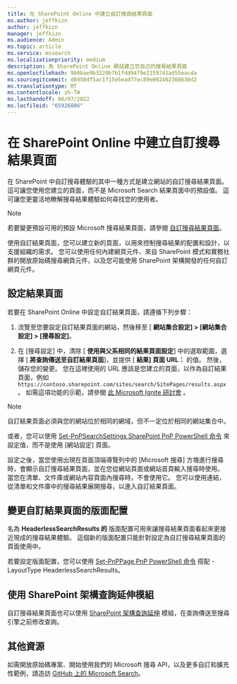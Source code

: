 ```yaml
---
title: 在 SharePoint Online 中建立自訂搜尋結果頁面
ms.author: jeffkizn
author: jeffkizn
manager: jeffkizn
ms.audience: Admin
ms.topic: article
ms.service: mssearch
ms.localizationpriority: medium
description: 為 SharePoint Online 網站建立您自己的搜尋結果頁面
ms.openlocfilehash: 9b0bae9b3220b7b1fdd9479e2159741ad55eacda
ms.sourcegitcommit: d8950df5ac1f15e5ead77ec89e002402368638d2
ms.translationtype: MT
ms.contentlocale: zh-TW
ms.lasthandoff: 06/07/2022
ms.locfileid: "65926806"
---
```

# <a name="create-a-custom-search-results-page-in-sharepoint-online"></a>在 SharePoint Online 中建立自訂搜尋結果頁面

在 SharePoint 中自訂搜尋體驗的其中一種方式是建立網站的自訂搜尋結果頁面。 這可讓您使用您建立的頁面，而不是 Microsoft Search 結果頁面中的預設值。 這可讓您更靈活地瞭解搜尋結果體驗如何尋找您的使用者。

>[!NOTE]
> 若要變更預設可用的預設 Microsoft 搜尋結果頁面，請參閱 [自訂搜尋結果頁面](customize-search-page.md)。

使用自訂結果頁面，您可以建立新的頁面，以用來控制搜尋結果的配置和設計，以支援組織的需求。 您可以使用任何內建網頁元件、來自 SharePoint 模式和實務社群的開放原始碼搜尋網頁元件，以及您可能使用 SharePoint 架構開發的任何自訂網頁元件。

## <a name="configure-a-results-page"></a>設定結果頁面

若要在 SharePoint Online 中設定自訂結果頁面，請遵循下列步驟：

1. 流覽至您要設定自訂結果頁面的網站，然後移至 [ **網站集合設定] > [網站集合設定] > [搜尋設定]**。

2. 在 [搜尋設定] 中，清除 [ **使用與父系相同的結果頁面設定**] 中的選取範圍，選擇 [ **將查詢傳送至自訂結果頁面**]，並提供 [ **結果] 頁面 URL：** 的值。 然後，儲存您的變更。 您在這裡使用的 URL 應該是您建立的頁面，以作為自訂結果頁面，例如 `https://contoso.sharepoint.com/sites/search/SitePages/results.aspx` 。 如需這項功能的示範，請參閱 [此 Microsoft Ignite 研討會](https://youtu.be/jKpIDBalLW0?t=1508) 。

>[!NOTE]
> 自訂結果頁面必須與您的網站位於相同的網域，但不一定位於相同的網站集合中。  

或者，您可以使用 [Set-PnPSearchSettings SharePoint PnP PowerShell 命令](https://pnp.github.io/powershell/cmdlets/Set-PnPSearchSettings.html) 來設定值，而不是使用 [網站設定] 頁面。

設定之後，當您使用出現在頁面頂端導覽列中的 [Microsoft 搜尋] 方塊進行搜尋時，會顯示自訂搜尋結果頁面，並在您從網站頁面或網站首頁輸入搜尋時使用。 當您在清單、文件庫或網站內容頁面內搜尋時，不會使用它。 您可以使用連結，從清單和文件庫中的搜尋結果展開搜尋，以進入自訂結果頁面。

## <a name="change-the-layout-of-your-custom-results-page"></a>變更自訂結果頁面的版面配置

名為 **HeaderlessSearchResults 的** 版面配置可用來讓搜尋結果頁面看起來更接近現成的搜尋結果體驗。 這個新的版面配置只能針對設定為自訂搜尋結果頁面的頁面使用中。

若要設定版面配置，您可以使用 [Set-PnPPage PnP PowerShell 命令](https://pnp.github.io/powershell/cmdlets/Set-PnPPage.html) 搭配 -LayoutType HeaderlessSearchResults。

## <a name="use-sharepoint-framework-query-extensions"></a>使用 SharePoint 架構查詢延伸模組

自訂搜尋結果頁面也可以使用 [SharePoint 架構查詢延伸](/sharepoint/dev/spfx/building-search-extensions) 模組，在查詢傳送至搜尋引擎之前修改查詢。

## <a name="additional-resources"></a>其他資源

如需開放原始碼專案、開始使用我們的 Microsoft 搜尋 API，以及更多自訂和擴充性範例，請造訪 [GitHub 上的 Microsoft Search](https://github.com/microsoft-search)。
